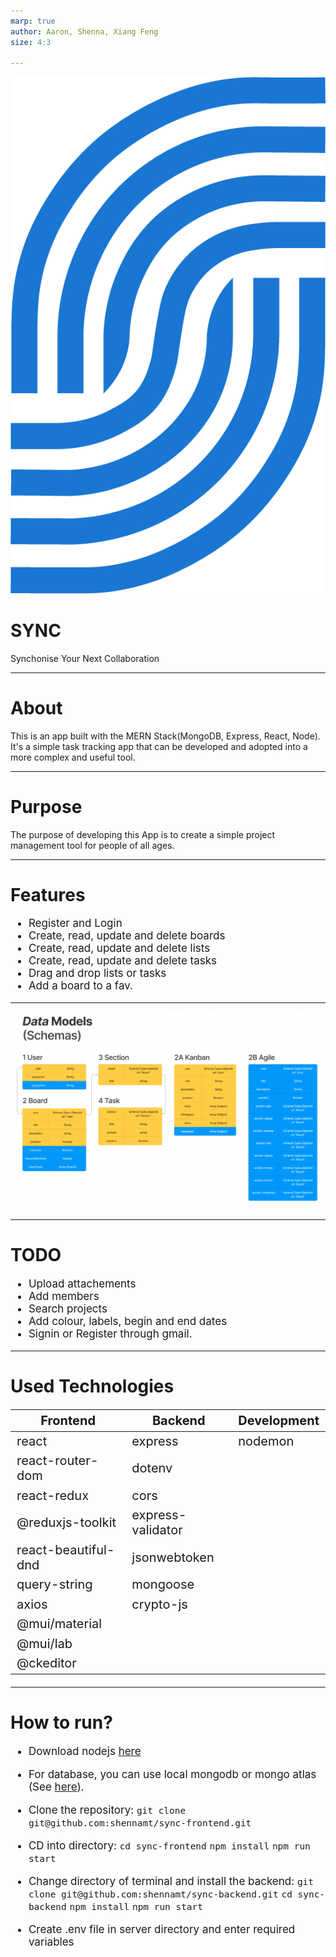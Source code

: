 ```yaml
---
marp: true
author: Aaron, Shenna, Xiang Feng
size: 4:3

---
```


![height:200px](src/assets/images/logo.png)
# SYNC

Synchonise Your Next Collaboration

---

# About

This is an app built with the MERN Stack(MongoDB, Express, React, Node). It's a simple task tracking app that can be developed and adopted into a more complex and useful tool.

---

# Purpose
The purpose of developing this App is to create a simple project management tool for people of all ages.

---

# Features
- Register and Login
- Create, read, update and delete boards
- Create, read, update and delete lists
- Create, read, update and delete tasks
- Drag and drop lists or tasks
- Add a board to a fav.

---

![width:1200](src/assets/images/models.png)

---

# TODO

- Upload attachements
- Add members
- Search projects
- Add colour, labels, begin and end dates
- Signin or Register through gmail.

---

# Used Technologies
<style scoped>
table {
  font-size: 20px;
}
</style>

| Frontend      	    | Backend              | Development     |
|-------------------  |--------------------- |---------------	 |
| react         	    | express              | nodemon         |
| react-router-dom    | dotenv               |                 |
| react-redux    	    | cors                 |                 |
| @reduxjs-toolkit    | express-validator    |                 |
| react-beautiful-dnd | jsonwebtoken         |                 |
| query-string   	    | mongoose             |                 |
| axios         	    | crypto-js            |                 |
| @mui/material 	    |                      |                 |
| @mui/lab      	    |                      |                 |
| @ckeditor           |                      |                 |

---

# How to run?
<style scoped>
ul {
  font-size: 17px;
}
</style>
- Download nodejs [here](https://nodejs.org/en/download/) 
- For database, you can use local mongodb or mongo atlas (See [here](https://www.mongodb.com/)).
- Clone the repository:
  ```git clone git@github.com:shennamt/sync-frontend.git``` 

- CD into directory:
  ```cd sync-frontend```
  ```npm install```
  ```npm run start```

- Change directory of terminal and install the backend:
  ```git clone git@github.com:shennamt/sync-backend.git```
  ```cd sync-backend```
  ```npm install```
  ```npm run start```

- Create .env file in server directory and enter required variables